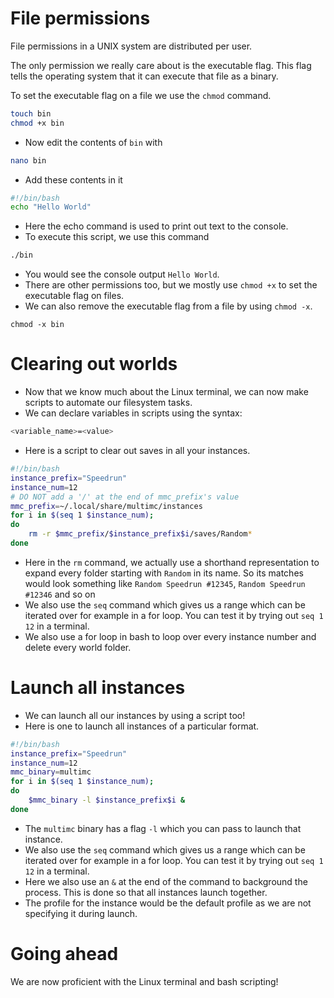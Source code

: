 # File permissions

File permissions in a UNIX system are distributed per user.

The only permission we really care about is the executable flag.
This flag tells the operating system that it can execute that file as a binary.

To set the executable flag on a file we use the `chmod` command.

```bash
touch bin
chmod +x bin
```

- Now edit the contents of `bin` with

```bash
nano bin
```

- Add these contents in it

```bash
#!/bin/bash
echo "Hello World"
```

- Here the echo command is used to print out text to the console.
- To execute this script, we use this command

```bash
./bin
```

- You would see the console output `Hello World`.
- There are other permissions too, but we mostly use `chmod +x` to set the executable flag on files.
- We can also remove the executable flag from a file by using `chmod -x`.

```
chmod -x bin
```

# Clearing out worlds

- Now that we know much about the Linux terminal, we can now make scripts to automate our filesystem tasks.
- We can declare variables in scripts using the syntax:

```bash
<variable_name>=<value>
```

- Here is a script to clear out saves in all your instances.

```bash
#!/bin/bash
instance_prefix="Speedrun"
instance_num=12
# DO NOT add a '/' at the end of mmc_prefix's value
mmc_prefix=~/.local/share/multimc/instances
for i in $(seq 1 $instance_num);
do
    rm -r $mmc_prefix/$instance_prefix$i/saves/Random*
done
```

- Here in the `rm` command, we actually use a shorthand representation to expand every folder starting with `Random` in its name. So its matches would look something like `Random Speedrun #12345`, `Random Speedrun #12346` and so on
- We also use the `seq` command which gives us a range which can be iterated over for example in a for loop. You can test it by trying out `seq 1 12` in a terminal.
- We also use a for loop in bash to loop over every instance number and delete every world folder.

# Launch all instances

- We can launch all our instances by using a script too!
- Here is one to launch all instances of a particular format.

```bash
#!/bin/bash
instance_prefix="Speedrun"
instance_num=12
mmc_binary=multimc
for i in $(seq 1 $instance_num);
do
    $mmc_binary -l $instance_prefix$i &
done
```

- The `multimc` binary has a flag `-l` which you can pass to launch that instance.
- We also use the `seq` command which gives us a range which can be iterated over for example in a for loop. You can test it by trying out `seq 1 12` in a terminal.
- Here we also use an `&` at the end of the command to background the process. This is done so that all instances launch together.
- The profile for the instance would be the default profile as we are not specifying it during launch.

# Going ahead

We are now proficient with the Linux terminal and bash scripting!
